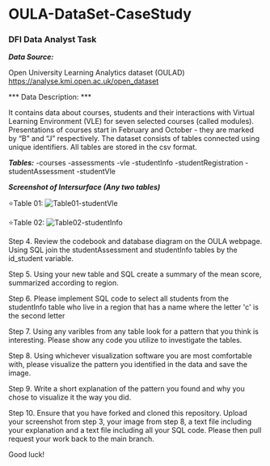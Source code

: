 # OULA-DataSet-CaseStudy
### DFI Data Analyst Task

***Data Source:***

Open University Learning Analytics dataset (OULAD)
https://analyse.kmi.open.ac.uk/open_dataset

*** Data Description: ***

It contains data about courses, students and their interactions with Virtual Learning Environment (VLE) for seven selected courses (called modules). Presentations of courses start in February and October - they are marked by “B” and “J” respectively. The dataset consists of tables connected using unique identifiers. All tables are stored in the csv format.

***Tables:***
-courses
-assessments
-vle
-studentInfo
-studentRegistration
-studentAssessment
-studentVle

***Screenshot of Intersurface (Any two tables)***

:star:Table 01:
![Table01-studentVle](https://user-images.githubusercontent.com/83144665/149256358-2ceeef46-aae7-4122-aa2b-d000e4c67516.png)

:star:Table 02:
![Table02-studentInfo](https://user-images.githubusercontent.com/83144665/149256386-5ac3decc-7874-4f31-99a4-89446447bb9d.png)


Step 4.
Review the codebook and database diagram on the OULA webpage. Using SQL join the studentAssessment and studentInfo tables by the id_student variable.

Step 5.
Using your new table and SQL create a summary of the mean score, summarized according to region.

Step 6.
Please implement SQL code to select all students from the studentInfo table who live in a region that has a name where the letter 'c' is the second letter

Step 7.
Using any varibles from any table look for a pattern that you think is interesting. Please show any code you utilize to investigate the tables.

Step 8.
Using whichever visualization software you are most comfortable with, please visualize the pattern you identified in the data and save the image.

Step 9.
Write a short explanation of the pattern you found and why you chose to visualize it the way you did.

Step 10.
Ensure that you have forked and cloned this repository. Upload your screenshot from step 3, your image from step 8, a text file including your explanation and a text file including all your SQL code. Please then pull request your work back to the main branch.

Good luck!
